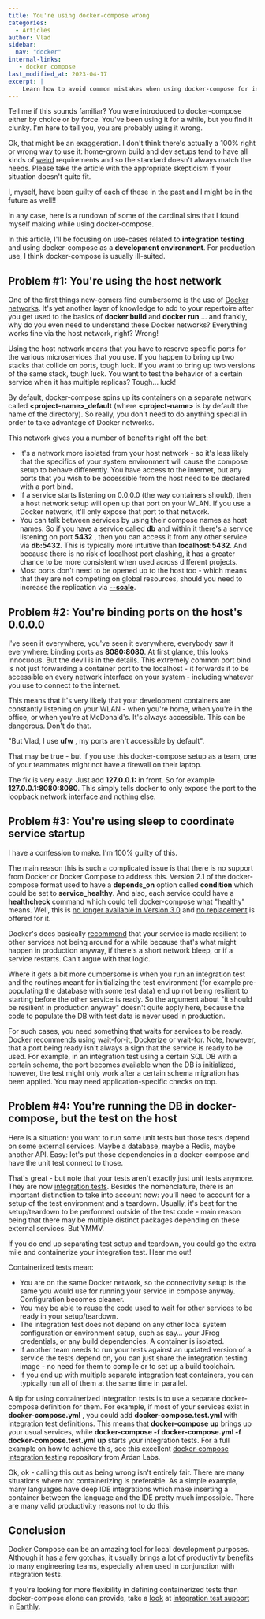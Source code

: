 ```yaml
---
title: You're using docker-compose wrong
categories:
  - Articles
author: Vlad
sidebar:
  nav: "docker"
internal-links:
   - docker compose
last_modified_at: 2023-04-17
excerpt: |
    Learn how to avoid common mistakes when using docker-compose for integration testing and development environments. Discover the cardinal sins to avoid and best practices to follow for a smoother Docker experience.
---
```

<!-- vale HouseStyle.H2 = NO -->
Tell me if this sounds familiar? You were introduced to docker-compose either by choice or by force. You've been using it for a while, but you find it clunky. I'm here to tell you, you are probably using it wrong.

Ok, that might be an exaggeration. I don't think there's actually a 100% right or wrong way to use it: home-grown build and dev setups tend to have all kinds of [weird](/blog/dont-be-weird) requirements and so the standard doesn't always match the needs. Please take the article with the appropriate skepticism if your situation doesn't quite fit.

I, myself, have been guilty of each of these in the past and I might be in the future as well!!

In any case, here is a rundown of some of the cardinal sins that I found myself making while using docker-compose.

In this article, I'll be focusing on use-cases related to **integration testing** and using docker-compose as a **development environment**. For production use, I think docker-compose is usually ill-suited.

## Problem #1: You're using the host network

One of the first things new-comers find cumbersome is the use of [Docker networks](/blog/docker-networking). It's yet another layer of knowledge to add to your repertoire after you get used to the basics of **docker build** and **docker run** … and frankly, why do you even need to understand these Docker networks? Everything works fine via the host network, right? Wrong!

Using the host network means that you have to reserve specific ports for the various microservices that you use. If you happen to bring up two stacks that collide on ports, tough luck. If you want to bring up two versions of the same stack, tough luck. You want to test the behavior of a certain service when it has multiple replicas? Tough... luck!

By default, docker-compose spins up its containers on a separate network called **\<project-name\>\_default** (where **\<project-name\>** is by default the name of the directory). So really, you don't need to do anything special in order to take advantage of Docker networks.

This network gives you a number of benefits right off the bat:

- It's a network more isolated from your host network - so it's less likely that the specifics of your system environment will cause the compose setup to behave differently. You have access to the internet, but any ports that you wish to be accessible from the host need to be declared with a port bind.
- If a service starts listening on 0.0.0.0 (the way containers should), then a host network setup will open up that port on your WLAN. If you use a Docker network, it'll only expose that port to that network.
- You can talk between services by using their compose names as host names. So if you have a service called **db** and within it there's a service listening on port **5432** , then you can access it from any other service via **db:5432**. This is typically more intuitive than **localhost:5432**. And because there is no risk of localhost port clashing, it has a greater chance to be more consistent when used across different projects.
- Most ports don't need to be opened up to the host too - which means that they are not competing on global resources, should you need to increase the replication via [**--scale**](https://docs.docker.com/compose/reference/up/).

## Problem #2: You're binding ports on the host's 0.0.0.0

I've seen it everywhere, you've seen it everywhere, everybody saw it everywhere: binding ports as **8080:8080**. At first glance, this looks innocuous. But the devil is in the details. This extremely common port bind is not just forwarding a container port to the localhost - it forwards it to be accessible on every network interface on your system - including whatever you use to connect to the internet.

This means that it's very likely that your development containers are constantly listening on your WLAN - when you're home, when you're in the office, or when you're at McDonald's. It's always accessible. This can be dangerous. Don't do that.

"But Vlad, I use **ufw** , my ports aren't accessible by default".

That may be true - but if you use this docker-compose setup as a team, one of your teammates might not have a firewall on their laptop.

The fix is very easy: Just add **127.0.0.1:** in front. So for example **127.0.0.1:8080:8080**. This simply tells docker to only expose the port to the loopback network interface and nothing else.

## Problem #3: You're using sleep to coordinate service startup

I have a confession to make. I'm 100% guilty of this.

The main reason this is such a complicated issue is that there is no support from Docker or Docker Compose to address this. Version 2.1 of the docker-compose format used to have a **depends\_on** option called **condition** which could be set to **service\_healthy**. And also, each service could have a **healthcheck** command which could tell docker-compose what "healthy" means. Well, this is [no longer available in Version 3.0](https://docs.docker.com/compose/compose-file/#depends_on) and [no replacement](https://stackoverflow.com/questions/47710767/what-is-the-alternative-to-condition-form-of-depends-on-in-docker-compose-versio) is offered for it.

Docker's docs basically [recommend](https://docs.docker.com/compose/startup-order/) that your service is made resilient to other services not being around for a while because that's what might happen in production anyway, if there's a short network bleep, or if a service restarts. Can't argue with that logic.

Where it gets a bit more cumbersome is when you run an integration test and the routines meant for initializing the test environment (for example pre-populating the database with some test data) end up not being resilient to starting before the other service is ready. So the argument about "it should be resilient in production anyway" doesn't quite apply here, because the code to populate the DB with test data is never used in production.

For such cases, you need something that waits for services to be ready. Docker recommends using [wait-for-it](https://github.com/vishnubob/wait-for-it), [Dockerize](https://github.com/jwilder/dockerize) or [wait-for](https://github.com/Eficode/wait-for). Note, however, that a port being ready isn't always a sign that the service is ready to be used. For example, in an integration test using a certain SQL DB with a certain schema, the port becomes available when the DB is initialized, however, the test might only work after a certain schema migration has been applied. You may need application-specific checks on top.

## Problem #4: You're running the DB in docker-compose, but the test on the host

Here is a situation: you want to run some unit tests but those tests depend on some external services. Maybe a database, maybe a Redis, maybe another API. Easy: let's put those dependencies in a docker-compose and have the unit test connect to those.

That's great - but note that your tests aren't exactly just unit tests anymore. They are now [integration tests](/blog/unit-vs-integration). Besides the nomenclature, there is an important distinction to take into account now: you'll need to account for a setup of the test environment and a teardown. Usually, it's best for the setup/teardown to be performed outside of the test code - main reason being that there may be multiple distinct packages depending on these external services. But YMMV.

If you do end up separating test setup and teardown, you could go the extra mile and containerize your integration test. Hear me out!

Containerized tests mean:

- You are on the same Docker network, so the connectivity setup is the same you would use for running your service in compose anyway. Configuration becomes cleaner.
- You may be able to reuse the code used to wait for other services to be ready in your setup/teardown.
- The integration test does not depend on any other local system configuration or environment setup, such as say… your JFrog credentials, or any build dependencies. A container is isolated.
- If another team needs to run your tests against an updated version of a service the tests depend on, you can just share the integration testing image - no need for them to compile or to set up a build toolchain.
- If you end up with multiple separate integration test containers, you can typically run all of them at the same time in parallel.

A tip for using containerized integration tests is to use a separate docker-compose definition for them. For example, if most of your services exist in **docker-compose.yml** , you could add **docker-compose.test.yml** with integration test definitions. This means that **docker-compose up** brings up your usual services, while **docker-compose -f docker-compose.yml -f docker-compose.test.yml up** starts your integration tests. For a full example on how to achieve this, see this excellent [docker-compose integration testing](https://github.com/george-e-shaw-iv/integration-tests-example) repository from Ardan Labs.

Ok, ok - calling this out as being wrong isn't entirely fair. There are many situations where not containerizing is preferable. As a simple example, many languages have deep IDE integrations which make inserting a container between the language and the IDE pretty much impossible. There are many valid productivity reasons not to do this.

## Conclusion

Docker Compose can be an amazing tool for local development purposes. Although it has a few gotchas, it usually brings a lot of productivity benefits to many engineering teams, especially when used in conjunction with integration tests.

If you're looking for more flexibility in defining containerized tests than docker-compose alone can provide, take a [look](https://github.com/earthly/earthly/blob/0f48f14/examples/integration-test/Earthfile#L38-L44) at [integration test support](https://docs.earthly.dev/guides/integration) in [Earthly](https://earthly.dev/).
<!-- vale HouseStyle.H2 = YES -->